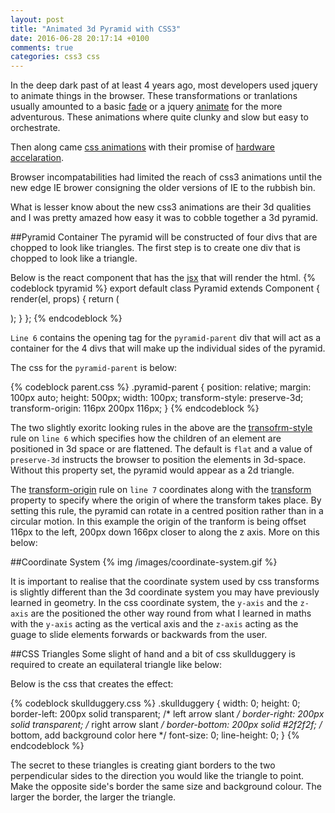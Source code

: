 ```yaml
---
layout: post
title: "Animated 3d Pyramid with CSS3"
date: 2016-06-28 20:17:14 +0100
comments: true
categories: css3 css
---
```

In the deep dark past of at least 4 years ago, most developers used jquery to animate things in the browser.  These transformations or tranlations usually amounted to a basic <a href="http://api.jquery.com/fadein/" target="_blank">fade</a>  or a jquery <a href="http://api.jquery.com/animate/" target="_blank">animate</a> for the more adventurous.  These animations where quite clunky and slow but easy to orchestrate.

Then along came <a href="https://developer.mozilla.org/en-US/docs/Web/CSS/CSS_Animations/Using_CSS_animations" target="_blank">css animations</a> with their promise of <a href="https://www.sitepoint.com/introduction-to-hardware-acceleration-css-animations/" target="_blank">hardware accelaration</a>.

Browser incompatabilities had limited the reach of css3 animations until the new edge IE brower consigning the older versions of IE to the rubbish bin.

What is lesser know about the new css3 animations are their 3d qualities and I was pretty amazed how easy it was to cobble together a 3d pyramid.

##Pyramid Container
The pyramid will be constructed of four divs that are chopped to look like triangles.  The first step is to create one div that is chopped to look like a triangle.

Below is the react component that has the <a href="https://facebook.github.io/react/docs/jsx-in-depth.html" target="_blank">jsx</a> that will render the html.
{% codeblock tpyramid %}
export default class Pyramid extends Component {
  render(el, props) {
    return (
      <div className="row">
        <div className="row">
          <div className="pyramid-parent">
            <div className="triangle"></div>
          </div>
        </div>
      </div>
    );
  }
};
{% endcodeblock %}

```Line 6``` contains the opening tag for the ```pyramid-parent``` div that will act as a container for the 4 divs that will make up the individual sides of the pyramid.

The css for the ```pyramid-parent``` is below:

{% codeblock parent.css %}
.pyramid-parent {
  position: relative;
  margin: 100px auto;
  height: 500px;
  width: 100px;
  transform-style: preserve-3d;
  transform-origin: 116px 200px 116px;
}
{% endcodeblock %}

The two slightly exoritc looking rules in the above are the <a href="https://developer.mozilla.org/en-US/docs/Web/CSS/transform-style" target="_blank">transofrm-style</a> rule on ```line 6``` which specifies how the children of an element are positioned in 3d space or are flattened.  The default is ```flat``` and a value of ```preserve-3d``` instructs the browser to position the elements in 3d-space.  Without this property set, the pyramid would appear as a 2d triangle.

The <a href="https://developer.mozilla.org/en/docs/Web/CSS/transform-origin" target="_blank">transform-origin</a> rule on ```line 7``` coordinates along with the <a href="https://developer.mozilla.org/en-US/docs/Web/CSS/transform" target="_blank">transform</a> property to specify where the origin of where the transform takes place.  By setting this rule, the pyramid can rotate in a centred position rather than in a circular motion. In this example the origin of the tranform is being offset 116px to the left, 200px down 166px closer to along the z axis.  More on this below:

##Coordinate System
{% img /images/coordinate-system.gif %}

It is important to realise that the coordinate system used by css transforms is slightly different than the 3d coordinate system you may have previously learned in geometry.  In the css coordinate system, the ```y-axis``` and the ```z-axis``` are the positioned the other way round from what I learned in maths with the ```y-axis``` acting as the vertical axis and the ```z-axis``` acting as the guage to slide elements forwards or backwards from the user.

##CSS Triangles
Some slight of hand and a bit of css skullduggery is required to create an equilateral triangle like below:

<div class="skullduggery"></div>

Below is the css that creates the effect:

{% codeblock skullduggery.css %}
.skullduggery {
	width: 0;
	height: 0;
	border-left: 200px solid transparent;  /* left arrow slant */
	border-right: 200px solid transparent; /* right arrow slant */
	border-bottom: 200px solid #2f2f2f; /* bottom, add background color here */
	font-size: 0;
	line-height: 0;
}
{% endcodeblock %}

The secret to these triangles is creating giant borders to the two perpendicular sides to the direction you would like the triangle to point.  Make the opposite side's border the same size and background colour.  The larger the border, the larger the triangle.


